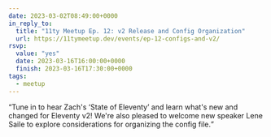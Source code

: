```yaml
---
date: 2023-03-02T08:49:00+0000
in_reply_to:
  title: "11ty Meetup Ep. 12: v2 Release and Config Organization"
  url: https://11tymeetup.dev/events/ep-12-configs-and-v2/
rsvp:
  value: "yes"
  date: 2023-03-16T16:00:00+0000
  finish: 2023-03-16T17:30:00+0000
tags:
  - meetup
---
```


<q>Tune in to hear Zach's <q>State of Eleventy</q> and learn what's new and changed for Eleventy v2! We're also pleased to welcome new speaker Lene Saile to explore considerations for organizing the config file.</q>
